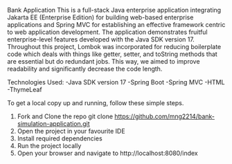 Bank Application
This is a full-stack Java enterprise application integrating Jakarta EE (Enterprise Edition) for building web-based enterprise applications and Spring MVC for establishing an effective framework centric to web application development. The application demonstrates fruitful enterprise-level features developed with the Java SDK version 17.
Throughout this project, Lombok was incorporated for reducing boilerplate code which deals with things like getter, setter, and toString methods that are essential but do redundant jobs. This way, we aimed to improve readability and significantly decrease the code length.

Technologies Used:
-Java SDK version 17
-Spring Boot
-Spring MVC
-HTML
-ThymeLeaf

To get a local copy up and running, follow these simple steps.
1. Fork and Clone the repo   git clone https://github.com/mng2214/bank-simulation-application.git
2. Open the project in your favourite IDE
3. Install required dependencies
4. Run the project locally
5. Open your browser and navigate to http://localhost:8080/index
